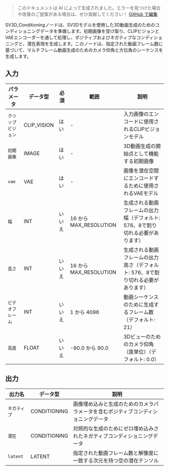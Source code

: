 > このドキュメントは AI によって生成されました。エラーを見つけた場合や改善のご提案がある場合は、ぜひ貢献してください！ [GitHub で編集](https://github.com/Comfy-Org/embedded-docs/blob/main/comfyui_embedded_docs/docs/SV3D_Conditioning/ja.md)

SV3D_Conditioningノードは、SV3Dモデルを使用した3D動画生成のためのコンディショニングデータを準備します。初期画像を受け取り、CLIPビジョンとVAEエンコーダーを通して処理し、ポジティブおよびネガティブなコンディショニングと、潜在表現を生成します。このノードは、指定された動画フレーム数に基づいて、マルチフレーム動画生成のためのカメラ仰角と方位角のシーケンスを生成します。

## 入力

| パラメータ | データ型 | 必須 | 範囲 | 説明 |
|-----------|-----------|----------|-------|-------------|
| `クリップビジョン` | CLIP_VISION | はい | - | 入力画像のエンコードに使用されるCLIPビジョンモデル |
| `初期画像` | IMAGE | はい | - | 3D動画生成の開始点として機能する初期画像 |
| `vae` | VAE | はい | - | 画像を潜在空間にエンコードするために使用されるVAEモデル |
| `幅` | INT | いいえ | 16 から MAX_RESOLUTION | 生成される動画フレームの出力幅（デフォルト: 576、8で割り切れる必要があります） |
| `高さ` | INT | いいえ | 16 から MAX_RESOLUTION | 生成される動画フレームの出力高さ（デフォルト: 576、8で割り切れる必要があります） |
| `ビデオフレーム` | INT | いいえ | 1 から 4096 | 動画シーケンスのために生成するフレーム数（デフォルト: 21） |
| `高度` | FLOAT | いいえ | -90.0 から 90.0 | 3Dビューのためのカメラ仰角（度単位）（デフォルト: 0.0） |

## 出力

| 出力名 | データ型 | 説明 |
|-------------|-----------|-------------|
| `ネガティブ` | CONDITIONING | 画像埋め込みと生成のためのカメラパラメータを含むポジティブコンディショニングデータ |
| `潜在` | CONDITIONING | 対照的な生成のためにゼロ埋め込みされたネガティブコンディショニングデータ |
| `latent` | LATENT | 指定された動画フレーム数と解像度に一致する次元を持つ空の潜在テンソル |
